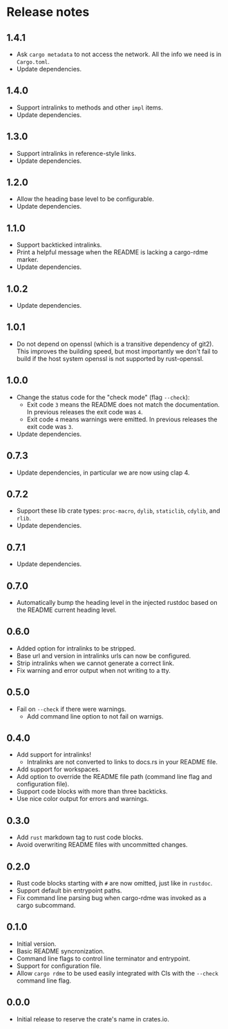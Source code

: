 # Release notes

## 1.4.1

* Ask `cargo metadata` to not access the network.  All the info we need is in `Cargo.toml`.
* Update dependencies.

## 1.4.0

* Support intralinks to methods and other `impl` items.
* Update dependencies.

## 1.3.0

* Support intralinks in reference-style links.
* Update dependencies.

## 1.2.0

* Allow the heading base level to be configurable.
* Update dependencies.

## 1.1.0

* Support backticked intralinks.
* Print a helpful message when the README is lacking a cargo-rdme marker.
* Update dependencies.

## 1.0.2

* Update dependencies.

## 1.0.1

* Do not depend on openssl (which is a transitive dependency of git2).  This improves the building speed, but most
  importantly we don't fail to build if the host system openssl is not supported by rust-openssl.

## 1.0.0

* Change the status code for the "check mode" (flag `--check`):
  * Exit code `3` means the README does not match the documentation.  In previous releases the exit code was `4`.
  * Exit code `4` means warnings were emitted.  In previous releases the exit code was `3`.
* Update dependencies.

## 0.7.3

* Update dependencies, in particular we are now using clap 4.

## 0.7.2

* Support these lib crate types: `proc-macro`, `dylib`, `staticlib`, `cdylib`, and `rlib`.
* Update dependencies.

## 0.7.1

* Update dependencies.

## 0.7.0

* Automatically bump the heading level in the injected rustdoc based on the README current heading level.

## 0.6.0

* Added option for intralinks to be stripped.
* Base url and version in intralinks urls can now be configured.
* Strip intralinks when we cannot generate a correct link.
* Fix warning and error output when not writing to a tty.

## 0.5.0

* Fail on `--check` if there were warnings.
  * Add command line option to not fail on warnigs.

## 0.4.0

* Add support for intralinks!
  * Intralinks are not converted to links to docs.rs in your README file.
* Add support for workspaces.
* Add option to override the README file path (command line flag and configuration file).
* Support code blocks with more than three backticks.
* Use nice color output for errors and warnings.

## 0.3.0

* Add `rust` markdown tag to rust code blocks.
* Avoid overwriting README files with uncommitted changes.

## 0.2.0

* Rust code blocks starting with `#` are now omitted, just like in `rustdoc`.
* Support default bin entrypoint paths.
* Fix command line parsing bug when cargo-rdme was invoked as a cargo subcommand.

## 0.1.0

* Initial version.
* Basic README syncronization.
* Command line flags to control line terminator and entrypoint.
* Support for configuration file.
* Allow `cargo rdme` to be used easily integrated with CIs with the `--check` command line flag.

## 0.0.0

* Initial release to reserve the crate's name in crates.io.
